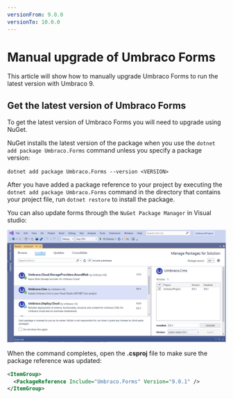 ```yaml
---
versionFrom: 9.0.0
versionTo: 10.0.0
---
```


# Manual upgrade of Umbraco Forms

This article will show how to manually upgrade Umbraco Forms to run the latest version with Umbraco 9.

## Get the latest version of Umbraco Forms

To get the latest version of Umbraco Forms you will need to upgrade using NuGet.

NuGet installs the latest version of the package when you use the `dotnet add package Umbraco.Forms` command unless you specify a package version:

`dotnet add package Umbraco.Forms --version <VERSION>`

After you have added a package reference to your project by executing the `dotnet add package Umbraco.Forms` command in the directory that contains your project file, run `dotnet restore` to install the package.

You can also update forms through the `NuGet Package Manager` in Visual studio:

![NuGet Package Manager](images/Manage_packages.png)

When the command completes, open the **.csproj** file to make sure the package reference was updated:

```xml
<ItemGroup>
  <PackageReference Include="Umbraco.Forms" Version="9.0.1" />
</ItemGroup>
```
